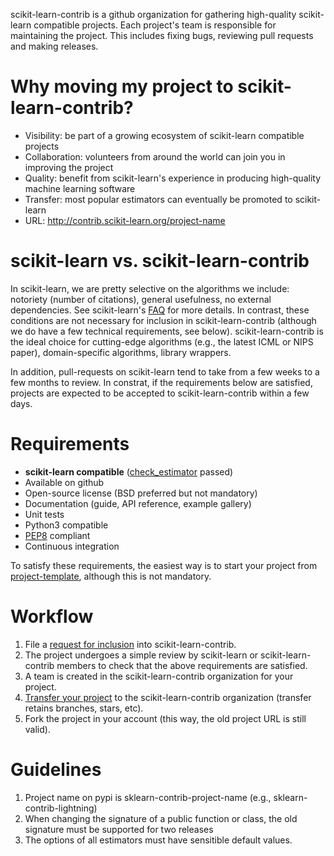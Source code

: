 scikit-learn-contrib is a github organization for gathering high-quality scikit-learn compatible projects. Each project's team is responsible for maintaining the project. This includes fixing bugs, reviewing pull requests and making releases.

# Why moving my project to scikit-learn-contrib?

* Visibility: be part of a growing ecosystem of scikit-learn compatible projects
* Collaboration: volunteers from around the world can join you in improving the project
* Quality: benefit from scikit-learn's experience in producing high-quality machine learning software
* Transfer: most popular estimators can eventually be promoted to scikit-learn
* URL: http://contrib.scikit-learn.org/project-name
 
# scikit-learn vs. scikit-learn-contrib

In scikit-learn, we are pretty selective on the algorithms we include: notoriety (number of citations), general usefulness, no external dependencies. See scikit-learn's [FAQ](http://scikit-learn.org/stable/faq.html) for more details. In contrast, these conditions are not necessary for inclusion in scikit-learn-contrib (although we do have a few technical requirements, see below). scikit-learn-contrib is the ideal choice for cutting-edge algorithms (e.g., the latest ICML or NIPS paper), domain-specific algorithms, library wrappers.

In addition, pull-requests on scikit-learn tend to take from a few weeks to a few months to review. In constrat, if the requirements below are satisfied, projects are expected to be accepted to scikit-learn-contrib within a few days.

# Requirements

* **scikit-learn compatible** ([check_estimator](http://scikit-learn.org/stable/modules/generated/sklearn.utils.estimator_checks.check_estimator.html) passed)
* Available on github
* Open-source license (BSD preferred but not mandatory)
* Documentation (guide, API reference, example gallery)
* Unit tests 
* Python3 compatible
* [PEP8](https://www.python.org/dev/peps/pep-0008/) compliant
* Continuous integration

To satisfy these requirements, the easiest way is to start your project from 
[project-template](https://github.com/scikit-learn-contrib/project-template), although this is not mandatory.

# Workflow

1. File a [request for inclusion](https://github.com/scikit-learn-contrib/scikit-learn-contrib/issues/new)
into scikit-learn-contrib.
2. The project undergoes a simple review by scikit-learn or scikit-learn-contrib members to check
that the above requirements are satisfied.
3. A team is created in the scikit-learn-contrib organization for your project.
4. [Transfer your project](https://help.github.com/articles/transferring-a-repository/) to the scikit-learn-contrib organization (transfer retains branches, stars, etc).
5. Fork the project in your account (this way, the old project URL is still valid).

# Guidelines

1. Project name on pypi is sklearn-contrib-project-name (e.g., sklearn-contrib-lightning)
2. When changing the signature of a public function or class, the old signature must be supported for two releases
3. The options of all estimators must have sensitible default values.
